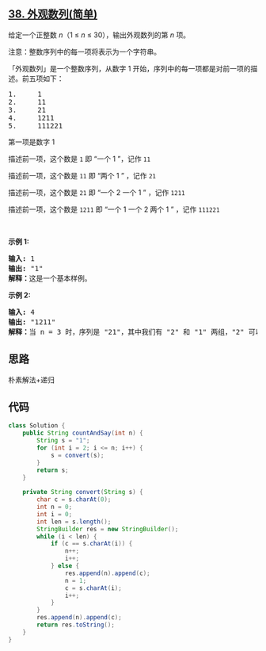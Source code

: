 ## [38. 外观数列(简单)](https://leetcode-cn.com/problems/count-and-say/)
<div class="notranslate"><p>给定一个正整数 <em>n</em>（1 ≤&nbsp;<em>n</em>&nbsp;≤ 30），输出外观数列的第 <em>n</em> 项。</p>

<p>注意：整数序列中的每一项将表示为一个字符串。</p>

<p>「外观数列」是一个整数序列，从数字 1 开始，序列中的每一项都是对前一项的描述。前五项如下：</p>

<pre>1.     1
2.     11
3.     21
4.     1211
5.     111221
</pre>

<p>第一项是数字 1</p>

<p>描述前一项，这个数是 <code>1</code> 即 “一个 1 ”，记作 <code>11</code></p>

<p>描述前一项，这个数是 <code>11</code> 即 “两个 1 ” ，记作 <code>21</code></p>

<p>描述前一项，这个数是 <code>21</code> 即 “一个 2 一个 1 ” ，记作 <code>1211</code></p>

<p>描述前一项，这个数是 <code>1211</code> 即 “一个 1 一个 2 两个 1 ” ，记作 <code>111221</code></p>

<p>&nbsp;</p>

<p><strong>示例&nbsp;1:</strong></p>

<pre><strong>输入:</strong> 1
<strong>输出:</strong> "1"
<strong>解释：</strong>这是一个基本样例。</pre>

<p><strong>示例 2:</strong></p>

<pre><strong>输入:</strong> 4
<strong>输出:</strong> "1211"
<strong>解释：</strong>当 n = 3 时，序列是 "21"，其中我们有 "2" 和 "1" 两组，"2" 可以读作 "12"，也就是出现频次 = 1 而 值 = 2；类似 "1" 可以读作 "11"。所以答案是 "12" 和 "11" 组合在一起，也就是 "1211"。</pre>
</div>

## 思路
朴素解法+递归

## 代码
```java
class Solution {
    public String countAndSay(int n) {
        String s = "1";
        for (int i = 2; i <= n; i++) {
            s = convert(s);
        }
        return s;
    }
    
    private String convert(String s) {
        char c = s.charAt(0);
        int n = 0;
        int i = 0;
        int len = s.length();
        StringBuilder res = new StringBuilder();
        while (i < len) {
            if (c == s.charAt(i)) {
                n++;
                i++;
            } else {
                res.append(n).append(c);
                n = 1;
                c = s.charAt(i);
                i++;
            }
        }
        res.append(n).append(c);
        return res.toString();
    }
}
```
